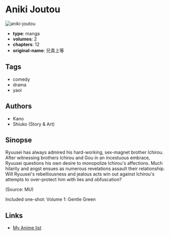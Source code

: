 # Aniki Joutou

![aniki-joutou](https://cdn.myanimelist.net/images/manga/2/25659.jpg)

-   **type**: manga
-   **volumes**: 2
-   **chapters**: 12
-   **original-name**: 兄貴上等

## Tags

-   comedy
-   drama
-   yaoi

## Authors

-   Kano
-   Shiuko (Story & Art)

## Sinopse

Ryuusei has always admired his hard-working, sex-magnet brother Ichirou. After witnessing brothers Ichirou and Gou in an incestuous embrace, Ryuusei questions his own desire to monopolize Ichirou's affections. Much hilarity and angst ensues as numerous revelations assault their relationship. Will Ryuusei's rebelliousness and jealous acts win out against Ichirou's attempts to over-protect him with lies and obfuscation?

(Source: MU)

Included one-shot:
Volume 1: Gentle Green

## Links

-   [My Anime list](https://myanimelist.net/manga/2323/Aniki_Joutou)
